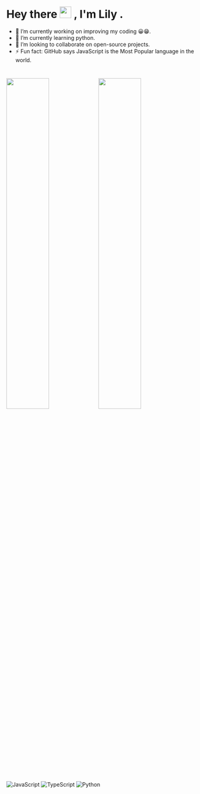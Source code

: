 
<h1>
  Hey there
  <img src="https://media.giphy.com/media/hvRJCLFzcasrR4ia7z/giphy.gif" width="30px"/>
  , I'm Lily .
</h1>


<!-- lol
**LilyCrown999/LilyCrown999** is a ✨ _special_ ✨ repository because its `README.md` (this file) appears on your GitHub profile.

Here are some ideas to get you started:

- 🔭 I’m currently working on ...
- 🌱 I’m currently learning ...
- 👯 I’m looking to collaborate on ...
- 🤔 I’m looking for help with ...
- 💬 Ask me about ...
- 📫 How to reach me: ...
- 😄 Pronouns: ...
- ⚡ Fun fact: ...
&hide=stars,commits,prs,issues,contribs
-->

- 🔭 I’m currently working on improving my coding 😀😁.
- 🌱 I’m currently learning python.
- 👯 I’m looking to collaborate on open-source projects.
- ⚡ Fun fact: GitHub says JavaScript is the Most Popular language in the world. 
#
<!-- ![LilyCrown's GitHub stats](https://github-readme-stats.vercel.app/api?username=LilyCrown999&count_private=true&hide=contribs,prs)
#![Top Langs](https://github-readme-stats.vercel.app/api?username=LilyCrown999&count_private=true)
[![Top Langs](https://github-readme-stats.vercel.app/api/top-langs/?username=LilyCrown999&hide=css,html&layout=compact&langs_count=8&count_private=true)](https://github.com/anuraghazra/github-readme-stats) -->

<img align="left" width="47%" height="inherit" src="https://github-readme-stats.vercel.app/api?username=LilyCrown999&hide=contribs,prs&count_private=true" alt="" href="#!">
<img align="left" width="47%" src="https://github-readme-stats.vercel.app/api/top-langs/?username=LilyCrown999&hide=css,html&layout=compact&langs_count=10&count_private=true" alt="" href="#!">

![JavaScript](https://img.shields.io/badge/javascript-%23323330.svg?style=for-the-badge&logo=javascript&logoColor=%23F7DF1E)
![TypeScript](https://img.shields.io/badge/typescript-%23007ACC.svg?style=for-the-badge&logo=typescript&logoColor=white)
![Python](https://img.shields.io/badge/python-3670A0?style=for-the-badge&logo=python&logoColor=ffdd54)

<!-- ![](./profile-3d-contrib/profile-green-animate.svg) -->
